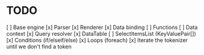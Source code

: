# TODO

[ ] Base engine
[x] Parser
[x] Renderer
[x] Data binding
[ ] Functions
[ ] Data context
[x] Query resolver
[x] DataTable
[ ] SelectItemsList (KeyValuePair[])
[x] Conditions (if/elseif/else)
[x] Loops (foreach)
[x] Iterate the tokenizer until we don't find a token